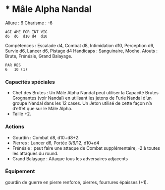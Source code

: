 # * Mâle Alpha Nandal

Allure : 6
Charisme : -6

	AGI	ÂME	FOR	INT	VIG
	d6	d6	d10	d4	d10

Compétences : Escalade d4, Combat d8, Intimidation d10, Perception d6, Survie d6, Lancer d6, Pistage d4
Handicaps : Sanguinaire, Moche.
Atouts : Brute, Frénésie, Grand Balayage.

	PAR	RES
	6	10 (1)

### Capacités spéciales
- Chef des Brutes : Un Mâle Alpha Nandal peut utiliser la Capacité Brutes Grognantes (voir Nandal) en utilisant les jetons de Furie Nandal d’un groupe Nandal dans les 12 cases. Un Jeton utilisé de cette façon n’a d’effet que sur le Mâle Alpha.
- Taille +2.

### Actions
- Gourdin : Combat d8, d10+d8+2.
- Pierres : Lancer d6, Portée 3/6/12, d10+d4
- Frénésie : peut faire une attaque de Combat supplémentaire, -2 à toutes les attaques du round.
- Grand Balayage : Attaque tous les adversaires adjacents

### Équipement
gourdin de guerre en pierre renforcé, pierres, fourrures épaisses (+1).
